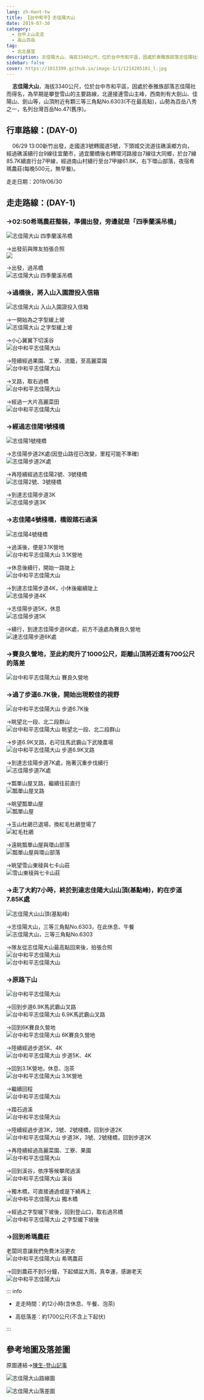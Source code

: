 ```yaml
---
lang: zh-Hant-tw
title: 【台中和平】志佳陽大山
date: 2019-07-30
category: 
  - 台中上山走走
  - 高山百岳
tag:
  - 北北基宜
description: 志佳陽大山，海拔3340公尺，位於台中市和平區，因處於泰雅族部落志佳陽社而得名，為早期是攀登雪山的主要路線，北邊接連雪山主峰，西南則有大劍山、佳陽山、劍山等，山頂附近有顆三等三角點No.6303(不在最高點)，山勢為百岳八秀之一，名列台灣百岳No.47(舊序)。
sidebar: false
cover: https://1013399.github.io/image-1/1/1214205181_l.jpg
---
```

    **志佳陽大山**，海拔3340公尺，位於台中市和平區，因處於泰雅族部落志佳陽社而得名，為早期是攀登雪山的主要路線，北邊接連雪山主峰，西南則有大劍山、佳陽山、劍山等，山頂附近有顆三等三角點No.6303(不在最高點)，山勢為百岳八秀之一，名列台灣百岳No.47(舊序)。

<!-- more -->

## 行車路線：(DAY-0)  
    06/29 13:00新竹出發，走國道3號轉國道5號，下頭城交流道往礁溪鄉方向，經過礁溪續行台9線往宜蘭市，過宜蘭橋後右轉環河路接台7線往大同鄉，於台7線85.7K續直行台7甲線，經過南山村續行至台7甲線61.8K，右下環山部落，夜宿希瑪農莊(每晚500元，無早餐)。

走走日期：2019/06/30

## 走走路線：(DAY-1)  
### →02:50希瑪農莊整裝，準備出發，旁邊就是「四季蘭溪吊橋」  
![志佳陽大山 四季蘭溪吊橋](https://1013399.github.io/image-1/1/1214204779_l.jpg)

→出發前與隊友拍張合照  
![](https://1013399.github.io/image-1/1/1214204874_l.jpg)

→出發，過吊橋  
![志佳陽大山 四季蘭溪吊橋](https://1013399.github.io/image-1/1/1214204305_l.jpg)

### →過橋後，將入山入園證投入信箱  
![志佳陽大山 入山入園證投入信箱](https://1013399.github.io/image-1/1/1214204780_l.jpg)

→一開始為之字型緩上坡  
![志佳陽大山 之字型緩上坡](https://1013399.github.io/image-1/1/1214204691_l.jpg)

→小心翼翼下切溪谷  
![台中和平志佳陽大山](https://1013399.github.io/image-1/1/1214204012_l.jpg)

→陸續經過果園、工寮、流籠，至高麗菜園  
![台中和平志佳陽大山](https://1013399.github.io/image-1/1/1214205074_l.jpg)

→叉路，取右過橋  
![台中和平志佳陽大山](https://1013399.github.io/image-1/1/1214204405_l.jpg)

→經過一大片高麗菜田  
![台中和平志佳陽大山](https://1013399.github.io/image-1/1/1214204406_l.jpg)

### →經過志佳陽1號棧橋  
![志佳陽1號棧橋](https://1013399.github.io/image-1/1/1214204781_l.jpg)

→志佳陽步道2K處(因登山路徑已改變，里程可能不準確)  
![志佳陽步道2K處](https://1013399.github.io/image-1/1/1214204972_l.jpg)

→再陸續經過志佳陽2號、3號棧橋  
![志佳陽2號、3號棧橋](https://1013399.github.io/image-1/1/1214205176_l.jpg)

→到達志佳陽步道3K  
![志佳陽步道3K](https://1013399.github.io/image-1/1/1214204013_l.jpg)

### →志佳陽4號棧橋，橋毀踏石過溪  
![志佳陽4號棧橋](https://1013399.github.io/image-1/1/1214205178_l.jpg)

→過溪後，便是3.1K營地  
![台中和平志佳陽大山 3.1K營地](https://1013399.github.io/image-1/1/1214204974_l.jpg)

→休息後續行，開始一路陡上  
![台中和平志佳陽大山](https://1013399.github.io/image-1/1/1214204782_l.jpg)

→到達志佳陽步道4K，小休後繼續陡上  
![志佳陽步道4K](https://1013399.github.io/image-1/1/1214204693_l.jpg)

→志佳陽步道5K，休息  
![志佳陽步道5K](https://1013399.github.io/image-1/1/1214205076_l.jpg)

→續行，到達志佳陽步道6K處，前方不遠處為賽良久營地  
![達志佳陽步道6K處](https://1013399.github.io/image-1/1/1214204783_l.jpg)

### →賽良久營地，至此約爬升了1000公尺，距離山頂將近還有700公尺的落差  
![台中和平志佳陽大山 賽良久營地](https://1013399.github.io/image-1/1/1214204407_l.jpg)

### →過了步道6.7K後，開始出現較佳的視野  
![台中和平志佳陽大山 步道6.7K後](https://1013399.github.io/image-1/1/1214205181_l.jpg)

→眺望北一段、北二段群山  
![台中和平志佳陽大山 眺望北一段、北二段群山](https://1013399.github.io/image-1/1/1214204309_l.jpg)

→步道6.9K叉路，右可往馬武霸山下武陵農場  
![台中和平志佳陽大山 步道6.9K叉路](https://1013399.github.io/image-1/1/1214204976_l.jpg)

→到達志佳陽步道7K處，拖著沉重步伐續行  
![志佳陽步道7K處](https://1013399.github.io/image-1/1/1214204409_l.jpg)

→瓢單山屋叉路，繼續往前直行  
![瓢單山屋叉路](https://1013399.github.io/image-1/1/1214204877_l.jpg)

→眺望瓢單山屋  
![瓢單山屋](https://1013399.github.io/image-1/1/1214205077_l.jpg)

→玉山杜鵑已退場，換紅毛杜鵑登場了  
![紅毛杜鵑](https://1013399.github.io/image-1/1/1214204014_l.jpg)

→遠眺瓢單山屋與環山部落  
![瓢單山屋與環山部落](https://1013399.github.io/image-1/1/1214204310_l.jpg)

→眺望雪山東稜與七卡山莊  
![雪山東稜與七卡山莊](https://1013399.github.io/image-1/1/1214204696_l.jpg)

### →走了大約7小時，終於到達志佳陽大山山頂(基點峰)，約在步道7.85K處  
![志佳陽大山山頂(基點峰)](https://1013399.github.io/image-1/1/1214205078_l.jpg)

→志佳陽大山，三等三角點No.6303，在此休息、午餐  
![志佳陽大山，三等三角點No.6303](https://1013399.github.io/image-1/1/1214204311_l.jpg)

→隊友從志佳陽大山最高點回來後，拍張合照  
![台中和平志佳陽大山](https://1013399.github.io/image-1/1/1214204880_l.jpg)  
![台中和平志佳陽大山](https://1013399.github.io/image-1/1/1214204977_l.jpg)

### →原路下山  
![台中和平志佳陽大山](https://1013399.github.io/image-1/1/1214204410_l.jpg)

→回到步道6.9K馬武霸山叉路  
![台中和平志佳陽大山 6.9K馬武霸山叉路](https://1013399.github.io/image-1/1/1214204312_l.jpg)

→回到6K賽良久營地  
![台中和平志佳陽大山 6K賽良久營地](https://1013399.github.io/image-1/1/1214204313_l.jpg)

→陸續經過步道5K、4K  
![台中和平志佳陽大山 步道5K、4K](https://1013399.github.io/image-1/1/1214204411_l.jpg)

→回到3.1K營地，休息、泡茶  
![台中和平志佳陽大山 3.1K營地](https://1013399.github.io/image-1/1/1214204314_l.jpg)

→繼續回程  
![台中和平志佳陽大山](https://1013399.github.io/image-1/1/1214204697_l.jpg)

→踏石過溪  
![台中和平志佳陽大山](https://1013399.github.io/image-1/1/1214204978_l.jpg)

→陸續經過步道3K，3號、2號棧橋，回到步道2K  
![台中和平志佳陽大山 步道3K，3號、2號棧橋，回到步道2K](https://1013399.github.io/image-1/1/1214204412_l.jpg)

→再陸續經過高麗菜園、工寮、果園  
![台中和平志佳陽大山](https://1013399.github.io/image-1/1/1214204881_l.jpg)

→回到溪谷，依序等候攀爬過溪  
![台中和平志佳陽大山 溪谷](https://1013399.github.io/image-1/1/1214205183_l.jpg)

→獨木橋，可直接通過或是下繞再上  
![台中和平志佳陽大山 獨木橋](https://1013399.github.io/image-1/1/1214205080_l.jpg)

→經過之字型緩下坡後，回到登山口，取右過吊橋  
![台中和平志佳陽大山 之字型緩下坡後](https://1013399.github.io/image-1/1/1214204413_l.jpg)

### →回到希瑪農莊
老闆同意讓我們免費沐浴更衣  
![台中和平志佳陽大山 希瑪農莊](https://1013399.github.io/image-1/1/1214205081_l.jpg)

→回到農莊不到5分鐘，下起傾盆大雨，真幸運，感謝老天  
![台中和平志佳陽大山](https://1013399.github.io/image-1/1/1214204981_l.jpg)


::: info

- 走走時間：約12小時(含休息、午餐、泡茶)

- 高低落差：約1700公尺(不含上下起伏)

:::

## 參考地圖及落差圖
原圖連結→[陳生-登山記事](https://www.keepon.com.tw/thread-39f20437-d864-e511-93ee-000e04b74954.html?AspxAutoDetectCookieSupport=1)  

![志佳陽大山路線圖](https://1013399.github.io/image-1/1/1214205268_l.jpg)  

![志佳陽大山落差圖](https://1013399.github.io/image-1/1/1214205269_l.jpg)